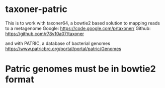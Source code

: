 taxoner-patric
==============

This is to work with taxoner64, a bowtie2 based solution to mapping reads to a metagenome 
Google: https://code.google.com/p/taxoner/
Github: https://github.com/r78v10a07/taxoner

and with PATRIC, a database of bacterial genomes
https://www.patricbrc.org/portal/portal/patric/Genomes

# Patric genomes must be in bowtie2 format
